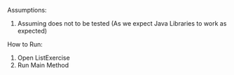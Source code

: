 Assumptions:
1. Assuming does not to be tested (As we expect Java Libraries to work as expected)

How to Run:
1. Open ListExercise
2. Run Main Method
